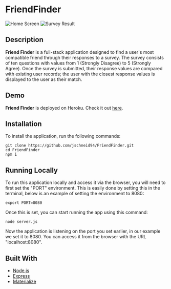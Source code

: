 # FriendFinder
![Home Screen](/app/images/screenshot1.PNG)
![Survey Result](/app/images/screenshot2.PNG)

## Description

**__Friend Finder__** is a full-stack application designed to find a user's most compatible friend through their responses to a survey. The survey consists of ten questions with values from 1 (Strongly Disagree) to 5 (Strongly Agree). Once the survey is submitted, their response values are compared with existing user records; the user with the closest response values is displayed to the user as their match.

## Demo

**__Friend Finder__** is deployed on Heroku. Check it out [here](https://fab-friend-finder-8080.herokuapp.com/).

## Installation

To install the application, run the following commands:

```
git clone https://github.com/jschneid94/FriendFinder.git
cd FriendFinder
npm i
```

## Running Locally

To run this application locally and access it via the browser, you will need to first set the "PORT" environment. This is easily done by setting this in the terminal, below is an example of setting the environment to 8080:

```
export PORT=8080
```

Once this is set, you can start running the app using this command:

```
node server.js
```

Now the application is listening on the port you set earlier, in our example we set it to 8080. You can access it from the browser with the URL "localhost:8080".

## Built With

* [Node.js](https://nodejs.org/en/)
* [Express](https://expressjs.com/)
* [Materialize](https://materializecss.com/)